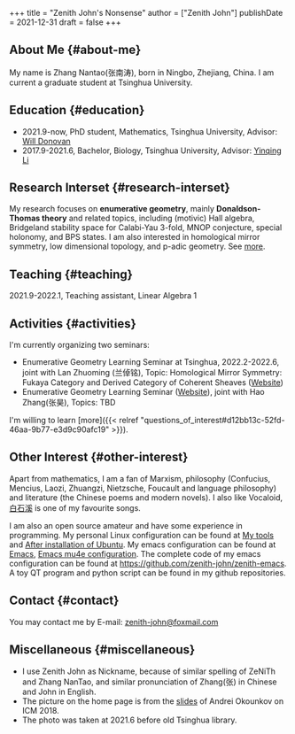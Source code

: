 +++
title = "Zenith John's Nonsense"
author = ["Zenith John"]
publishDate = 2021-12-31
draft = false
+++

## About Me {#about-me}

My name is Zhang Nantao(张南涛), born in Ningbo, Zhejiang, China. I am current a graduate student at Tsinghua University.


## Education {#education}

-   2021.9-now, PhD student, Mathematics, Tsinghua University, Advisor: [Will Donovan](https://w-donovan.github.io/)
-   2017.9-2021.6, Bachelor, Biology, Tsinghua University, Advisor: [Yinqing Li](http://web.mit.edu/yinqingl/www/)


## Research Interset {#research-interset}

My research focuses on **enumerative geometry**, mainly **Donaldson-Thomas theory** and related topics, including (motivic) Hall algebra, Bridgeland stability space for Calabi-Yau 3-fold, MNOP conjecture, special holonomy, and BPS states. I am also interested in homological mirror symmetry, low dimensional topology, and p-adic geometry. See [more](./post/questions_of_interest).


## Teaching {#teaching}

2021.9-2022.1, Teaching assistant, Linear Algebra 1


## Activities {#activities}

I'm currently organizing two seminars:

-   Enumerative Geometry Learning Seminar at Tsinghua, 2022.2-2022.6, joint with Lan Zhuoming (兰倬铭), Topic: Homological Mirror Symmetry: Fukaya Category and Derived Category of Coherent Sheaves ([Website](./post/enumerative_geometry_seminar_2022/))
-   Enumerative Geometry Learning Seminar ([Website](https://yau-msc-events.github.io/seminars.html)), joint with Hao Zhang(张昊), Topics: TBD

I'm willing to learn [more]({{< relref "questions_of_interest#d12bb13c-52fd-46aa-9b77-e3d9c90afc19" >}}).


## Other Interest {#other-interest}

Apart from mathematics, I am a fan of Marxism, philosophy (Confucius, Mencius, Laozi, Zhuangzi, Nietzsche, Foucault and language philosophy) and literature (the Chinese poems and modern novels). I also like Vocaloid, [白石溪](https://www.bilibili.com/video/BV1Ws411X7BJ) is one of my favourite songs.

I am also an open source amateur and have some experience in programming. My personal Linux configuration can be found at [My tools](./post/my_tools) and [After installation of Ubuntu](./post/ubuntu). My emacs configuration can be found at [Emacs](./post/emacs_configuration), [Emacs mu4e configuration](./post/mu4e). The complete code of my emacs configuration can be found at <https://github.com/zenith-john/zenith-emacs>. A toy QT program and python script can be found in my github repositories.


## Contact {#contact}

You may contact me by E-mail: [zenith-john@foxmail.com](mailto:zenith-john@foxmail.com)


## Miscellaneous {#miscellaneous}

-   I use Zenith John as Nickname, because of similar spelling of ZeNiTh and Zhang NanTao, and similar pronunciation of Zhang(张) in Chinese and John in English.
-   The picture on the home page is from the [slides](http://www.math.columbia.edu/%7Eokounkov/icm.pdf) of Andrei Okounkov on ICM 2018.
-   The photo was taken at 2021.6 before old Tsinghua library.
